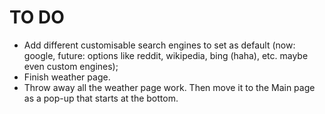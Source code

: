 # TO DO
* Add different customisable search engines to set as default (now: google, future: options like reddit, wikipedia, bing (haha), etc. maybe even custom engines);
* Finish weather page.
* Throw away all the weather page work. Then move it to the Main page as a pop-up that starts at the bottom.